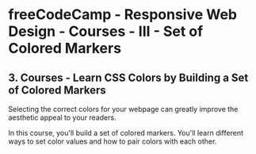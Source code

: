 # freeCodeCamp - Responsive Web Design - Courses - III - Set of Colored Markers


## 3. Courses - Learn CSS Colors by Building a Set of Colored Markers

Selecting the correct colors for your webpage can greatly improve the aesthetic appeal to your readers.

In this course, you'll build a set of colored markers. You'll learn different ways to set color values and how to pair colors with each other.

